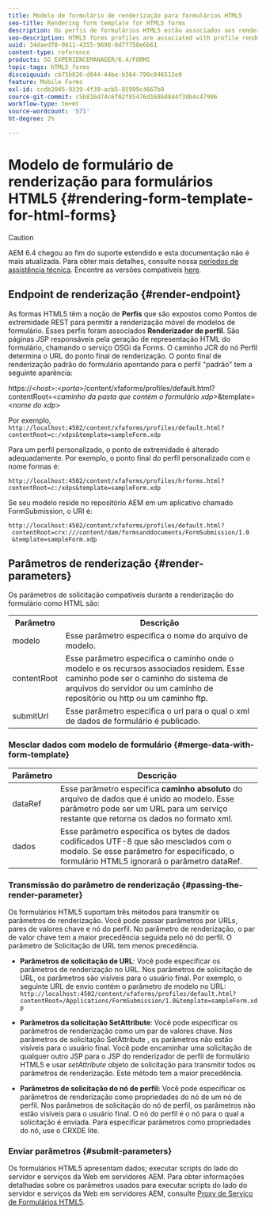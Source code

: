 ```yaml
---
title: Modelo de formulário de renderização para formulários HTML5
seo-title: Rendering form template for HTML5 forms
description: Os perfis de formulários HTML5 estão associados aos renderizadores de perfil. As Renderizações de perfil são páginas JSP responsáveis pela geração de representação de HTML do formulário, chamando o serviço OSGi da Forms.
seo-description: HTML5 forms profiles are associated with profile renders. Profile Renders are JSP pages responsible for generating HTML representation of the form by calling the Forms OSGi service.
uuid: 34daed78-0611-4355-9698-0d7f758e6b61
content-type: reference
products: SG_EXPERIENCEMANAGER/6.4/FORMS
topic-tags: hTML5_forms
discoiquuid: cb75b826-d044-44be-b364-790c046513e0
feature: Mobile Forms
exl-id: ccdb2045-9339-4f39-acb5-85999c4667b9
source-git-commit: c5b816d74c6f02f85476d16868844f39b4c47996
workflow-type: tm+mt
source-wordcount: '571'
ht-degree: 2%

---
```


# Modelo de formulário de renderização para formulários HTML5 {#rendering-form-template-for-html-forms}

>[!CAUTION]
>
>AEM 6.4 chegou ao fim do suporte estendido e esta documentação não é mais atualizada. Para obter mais detalhes, consulte nossa [períodos de assistência técnica](https://helpx.adobe.com/br/support/programs/eol-matrix.html). Encontre as versões compatíveis [here](https://experienceleague.adobe.com/docs/).

## Endpoint de renderização {#render-endpoint}

As formas HTML5 têm a noção de **Perfis** que são expostos como Pontos de extremidade REST para permitir a renderização móvel de modelos de formulário. Esses perfis foram associados **Renderizador de perfil**. São páginas JSP responsáveis pela geração de representação HTML do formulário, chamando o serviço OSGi da Forms. O caminho JCR do nó Perfil determina o URL do ponto final de renderização. O ponto final de renderização padrão do formulário apontando para o perfil &quot;padrão&quot; tem a seguinte aparência:

https://&lt;*host*>:&lt;*porta*>/content/xfaforms/profiles/default.html?contentRoot=&lt;*caminho da pasta que contém o formulário xdp*>&amp;template=&lt;*nome do xdp*>

Por exemplo, `http://localhost:4502/content/xfaforms/profiles/default.html?contentRoot=c:/xdps&template=sampleForm.xdp`

Para um perfil personalizado, o ponto de extremidade é alterado adequadamente. Por exemplo, o ponto final do perfil personalizado com o nome formas é:

`http://localhost:4502/content/xfaforms/profiles/hrforms.html?contentRoot=c:/xdps&template=sampleForm.xdp`

Se seu modelo reside no repositório AEM em um aplicativo chamado FormSubmission, o URI é:

```
http://localhost:4502/content/xfaforms/profiles/default.html?
 contentRoot=crx:///content/dam/formsanddocuments/FormSubmission/1.0
 &template=sampleForm.xdp
```

## Parâmetros de renderização {#render-parameters}

Os parâmetros de solicitação compatíveis durante a renderização do formulário como HTML são:

<table> 
 <tbody> 
  <tr> 
   <th><strong>Parâmetro </strong></th> 
   <th><strong>Descrição</strong></th> 
  </tr> 
  <tr> 
   <td>modelo<br /> </td> 
   <td>Esse parâmetro especifica o nome do arquivo de modelo.<br /> </td> 
  </tr> 
  <tr> 
   <td>contentRoot<br /> </td> 
   <td>Esse parâmetro especifica o caminho onde o modelo e os recursos associados residem. Esse caminho pode ser o caminho do sistema de arquivos do servidor ou um caminho de repositório ou http ou um caminho ftp.<br /> </td> 
  </tr> 
  <tr> 
   <td>submitUrl<br /> </td> 
   <td>Esse parâmetro especifica o url para o qual o xml de dados de formulário é publicado.<br /> </td> 
  </tr> 
 </tbody> 
</table>

### Mesclar dados com modelo de formulário {#merge-data-with-form-template}

| Parâmetro | Descrição |
|---|---|
| dataRef | Esse parâmetro especifica **caminho absoluto** do arquivo de dados que é unido ao modelo. Esse parâmetro pode ser um URL para um serviço restante que retorna os dados no formato xml. |
| dados | Esse parâmetro especifica os bytes de dados codificados UTF-8 que são mesclados com o modelo. Se esse parâmetro for especificado, o formulário HTML5 ignorará o parâmetro dataRef. |

### Transmissão do parâmetro de renderização {#passing-the-render-parameter}

Os formulários HTML5 suportam três métodos para transmitir os parâmetros de renderização. Você pode passar parâmetros por URLs, pares de valores chave e nó do perfil. No parâmetro de renderização, o par de valor chave tem a maior precedência seguida pelo nó do perfil. O parâmetro de Solicitação de URL tem menos precedência.

* **Parâmetros de solicitação de URL**: Você pode especificar os parâmetros de renderização no URL. Nos parâmetros de solicitação de URL, os parâmetros são visíveis para o usuário final. Por exemplo, o seguinte URL de envio contém o parâmetro de modelo no URL: `http://localhost:4502/content/xfaforms/profiles/default.html?contentRoot=/Applications/FormSubmission/1.0&template=sampleForm.xdp`

* **Parâmetros da solicitação SetAttribute**: Você pode especificar os parâmetros de renderização como um par de valores chave. Nos parâmetros de solicitação SetAttribute , os parâmetros não estão visíveis para o usuário final. Você pode encaminhar uma solicitação de qualquer outro JSP para o JSP do renderizador de perfil de formulário HTML5 e usar *setAttribute* objeto de solicitação para transmitir todos os parâmetros de renderização. Este método tem a maior precedência.

* **Parâmetros de solicitação do nó de perfil:** Você pode especificar os parâmetros de renderização como propriedades do nó de um nó de perfil. Nos parâmetros de solicitação do nó de perfil, os parâmetros não estão visíveis para o usuário final. O nó do perfil é o nó para o qual a solicitação é enviada. Para especificar parâmetros como propriedades do nó, use o CRXDE lite.

### Enviar parâmetros {#submit-parameters}

Os formulários HTML5 apresentam dados; executar scripts do lado do servidor e serviços da Web em servidores AEM. Para obter informações detalhadas sobre os parâmetros usados para executar scripts do lado do servidor e serviços da Web em servidores AEM, consulte [Proxy de Serviço de Formulários HTML5](/help/forms/using/service-proxy.md).
